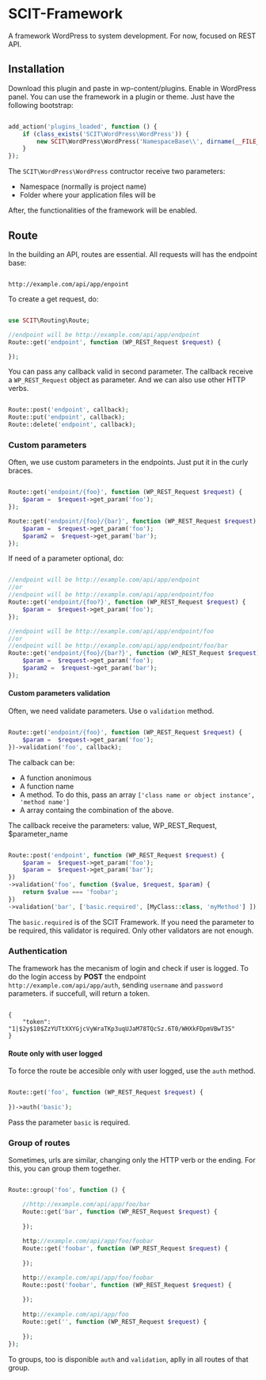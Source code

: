 # SCIT-Framework
A framework WordPress to system development. For now, focused on REST API.

## Installation

Download this plugin and paste in wp-content/plugins. Enable in WordPress panel.
You can use the framework in a plugin or theme. Just have the following bootstrap:

```php

add_action('plugins_loaded', function () {
    if (class_exists('SCIT\WordPress\WordPress')) {
        new SCIT\WordPress\WordPress('NamespaceBase\\', dirname(__FILE__) . '\src');
    }
});

```

The `SCIT\WordPress\WordPress` contructor receive two parameters:
- Namespace (normally is project name)
- Folder where your application files will be

After, the functionalities of the framework  will be enabled.

## Route

In the building an API, routes are essential. All requests will has the endpoint base:

```

http://example.com/api/app/enpoint

```

To create a get request, do:

```php

use SCIT\Routing\Route;

//endpoint will be http://example.com/api/app/endpoint
Route::get('endpoint', function (WP_REST_Request $request) {

});

```

You can pass any callback valid in second parameter.
The callback receive a `WP_REST_Request` object as parameter.
And we can also use other HTTP verbs.

```php

Route::post('endpoint', callback);
Route::put('endpoint', callback);
Route::delete('endpoint', callback);

```

### Custom parameters

Often, we use custom parameters in the endpoints. Just put it in the curly braces.

```php

Route::get('endpoint/{foo}', function (WP_REST_Request $request) {
    $param =  $request->get_param('foo');
});

Route::get('endpoint/{foo}/{bar}', function (WP_REST_Request $request) {
    $param =  $request->get_param('foo');
    $param2 =  $request->get_param('bar');
});

```

If need of a parameter optional, do:

```php

//endpoint will be http://example.com/api/app/endpoint
//or
//endpoint will be http://example.com/api/app/endpoint/foo
Route::get('endpoint/{foo?}', function (WP_REST_Request $request) {
    $param =  $request->get_param('foo');
});

//endpoint will be http://example.com/api/app/endpoint/foo
//or
//endpoint will be http://example.com/api/app/endpoint/foo/bar
Route::get('endpoint/{foo}/{bar?}', function (WP_REST_Request $request) {
    $param =  $request->get_param('foo');
    $param2 =  $request->get_param('bar');
});

```

#### Custom parameters validation

Often, we need validate parameters. Use o `validation` method.

```php

Route::get('endpoint/{foo}', function (WP_REST_Request $request) {
    $param =  $request->get_param('foo');
})->validation('foo', callback);

```

The calback can be:

- A function anonimous
- A function name
- A method. To do this, pass an array `['class name or object instance', 'method name']`
- A array containg the combination of the above.

The callback receive the parameters: value, WP_REST_Request, $parameter_name

```php

Route::post('endpoint', function (WP_REST_Request $request) {
    $param =  $request->get_param('foo');
    $param =  $request->get_param('bar');
})
->validation('foo', function ($value, $request, $param) {
    return $value === 'foobar';
})
->validation('bar', ['basic.required', [MyClass::class, 'myMethod'] ]);

```

The `basic.required` is of the SCIT Framework. If you need the parameter to be required, this validator is required. Only other validators are not enough.

### Authentication

The framework has the mecanism of login and check if user is logged.
To do the login access by **POST** the endpoint `http://example.com/api/app/auth`, sending `username` and `password` parameters.
if succefull, will return a token.

```

{
    "token": "1|$2y$10$ZzYUTtXXYGjcVyWraTKp3uqUJaM78TQcSz.6T0/WHXkFDpmVBwT3S"
}

```

#### Route only with user logged

To force the route be accesible only with user logged, use the `auth` method.

```php

Route::get('foo', function (WP_REST_Request $request) {
    
})->auth('basic');

```

Pass the parameter `basic` is required.

### Group of routes

Sometimes, urls are similar, changing only the HTTP verb or the ending. For this, you can group them together.

```php

Route::group('foo', function () {

    //http://example.com/api/app/foo/bar
    Route::get('bar', function (WP_REST_Request $request) {
        
    });
    
    http://example.com/api/app/foo/foobar
    Route::get('foobar', function (WP_REST_Request $request) {
        
    });

    http://example.com/api/app/foo/foobar
    Route::post('foobar', function (WP_REST_Request $request) {
        
    });
    
    http://example.com/api/app/foo
    Route::get('', function (WP_REST_Request $request) {
        
    });
});

```

To groups, too is disponible `auth` and `validation`, aplly in all routes of that group.